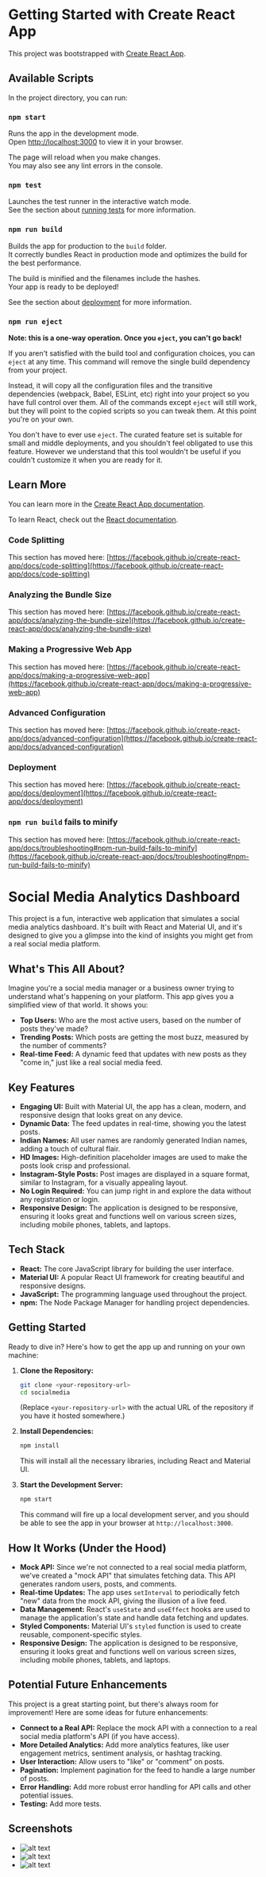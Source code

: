 # Getting Started with Create React App

This project was bootstrapped with [Create React App](https://github.com/facebook/create-react-app).

## Available Scripts

In the project directory, you can run:

### `npm start`

Runs the app in the development mode.\
Open [http://localhost:3000](http://localhost:3000) to view it in your browser.

The page will reload when you make changes.\
You may also see any lint errors in the console.

### `npm test`

Launches the test runner in the interactive watch mode.\
See the section about [running tests](https://facebook.github.io/create-react-app/docs/running-tests) for more information.

### `npm run build`

Builds the app for production to the `build` folder.\
It correctly bundles React in production mode and optimizes the build for the best performance.

The build is minified and the filenames include the hashes.\
Your app is ready to be deployed!

See the section about [deployment](https://facebook.github.io/create-react-app/docs/deployment) for more information.

### `npm run eject`

**Note: this is a one-way operation. Once you `eject`, you can't go back!**

If you aren't satisfied with the build tool and configuration choices, you can `eject` at any time. This command will remove the single build dependency from your project.

Instead, it will copy all the configuration files and the transitive dependencies (webpack, Babel, ESLint, etc) right into your project so you have full control over them. All of the commands except `eject` will still work, but they will point to the copied scripts so you can tweak them. At this point you're on your own.

You don't have to ever use `eject`. The curated feature set is suitable for small and middle deployments, and you shouldn't feel obligated to use this feature. However we understand that this tool wouldn't be useful if you couldn't customize it when you are ready for it.

## Learn More

You can learn more in the [Create React App documentation](https://facebook.github.io/create-react-app/docs/getting-started).

To learn React, check out the [React documentation](https://reactjs.org/).

### Code Splitting

This section has moved here: [https://facebook.github.io/create-react-app/docs/code-splitting](https://facebook.github.io/create-react-app/docs/code-splitting)

### Analyzing the Bundle Size

This section has moved here: [https://facebook.github.io/create-react-app/docs/analyzing-the-bundle-size](https://facebook.github.io/create-react-app/docs/analyzing-the-bundle-size)

### Making a Progressive Web App

This section has moved here: [https://facebook.github.io/create-react-app/docs/making-a-progressive-web-app](https://facebook.github.io/create-react-app/docs/making-a-progressive-web-app)

### Advanced Configuration

This section has moved here: [https://facebook.github.io/create-react-app/docs/advanced-configuration](https://facebook.github.io/create-react-app/docs/advanced-configuration)

### Deployment

This section has moved here: [https://facebook.github.io/create-react-app/docs/deployment](https://facebook.github.io/create-react-app/docs/deployment)

### `npm run build` fails to minify

This section has moved here: [https://facebook.github.io/create-react-app/docs/troubleshooting#npm-run-build-fails-to-minify](https://facebook.github.io/create-react-app/docs/troubleshooting#npm-run-build-fails-to-minify)
# Social Media Analytics Dashboard

This project is a fun, interactive web application that simulates a social media analytics dashboard. It's built with React and Material UI, and it's designed to give you a glimpse into the kind of insights you might get from a real social media platform.

## What's This All About?

Imagine you're a social media manager or a business owner trying to understand what's happening on your platform. This app gives you a simplified view of that world. It shows you:

*   **Top Users:** Who are the most active users, based on the number of posts they've made?
*   **Trending Posts:** Which posts are getting the most buzz, measured by the number of comments?
*   **Real-time Feed:** A dynamic feed that updates with new posts as they "come in," just like a real social media feed.

## Key Features

*   **Engaging UI:** Built with Material UI, the app has a clean, modern, and responsive design that looks great on any device.
*   **Dynamic Data:** The feed updates in real-time, showing you the latest posts.
*   **Indian Names:** All user names are randomly generated Indian names, adding a touch of cultural flair.
*   **HD Images:** High-definition placeholder images are used to make the posts look crisp and professional.
*   **Instagram-Style Posts:** Post images are displayed in a square format, similar to Instagram, for a visually appealing layout.
*   **No Login Required:** You can jump right in and explore the data without any registration or login.
* **Responsive Design:** The application is designed to be responsive, ensuring it looks great and functions well on various screen sizes, including mobile phones, tablets, and laptops.

## Tech Stack

*   **React:** The core JavaScript library for building the user interface.
*   **Material UI:** A popular React UI framework for creating beautiful and responsive designs.
*   **JavaScript:** The programming language used throughout the project.
*   **npm:** The Node Package Manager for handling project dependencies.

## Getting Started

Ready to dive in? Here's how to get the app up and running on your own machine:

1.  **Clone the Repository:**
    ```bash
    git clone <your-repository-url>
    cd socialmedia
    ```
    (Replace `<your-repository-url>` with the actual URL of the repository if you have it hosted somewhere.)

2.  **Install Dependencies:**
    ```bash
    npm install
    ```
    This will install all the necessary libraries, including React and Material UI.

3.  **Start the Development Server:**
    ```bash
    npm start
    ```
    This command will fire up a local development server, and you should be able to see the app in your browser at `http://localhost:3000`.

## How It Works (Under the Hood)

*   **Mock API:** Since we're not connected to a real social media platform, we've created a "mock API" that simulates fetching data. This API generates random users, posts, and comments.
*   **Real-time Updates:** The app uses `setInterval` to periodically fetch "new" data from the mock API, giving the illusion of a live feed.
*   **Data Management:** React's `useState` and `useEffect` hooks are used to manage the application's state and handle data fetching and updates.
*   **Styled Components:** Material UI's `styled` function is used to create reusable, component-specific styles.
* **Responsive Design:** The application is designed to be responsive, ensuring it looks great and functions well on various screen sizes, including mobile phones, tablets, and laptops.

## Potential Future Enhancements

This project is a great starting point, but there's always room for improvement! Here are some ideas for future enhancements:

*   **Connect to a Real API:** Replace the mock API with a connection to a real social media platform's API (if you have access).
*   **More Detailed Analytics:** Add more analytics features, like user engagement metrics, sentiment analysis, or hashtag tracking.
*   **User Interaction:** Allow users to "like" or "comment" on posts.
*   **Pagination:** Implement pagination for the feed to handle a large number of posts.
*   **Error Handling:** Add more robust error handling for API calls and other potential issues.
* **Testing:** Add more tests.

## Screenshots
*   ![alt text](<Screenshot 2025-03-20 110648.png>)
*   ![alt text](<Screenshot 2025-03-20 110659.png>)
*   ![alt text](<Screenshot 2025-03-20 110710.png>)